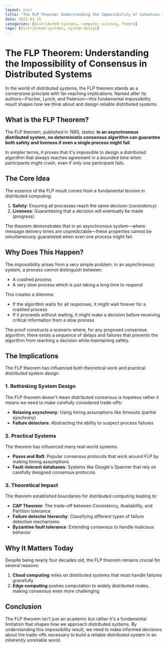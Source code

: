 ```yaml
---
layout: post
title: "The FLP Theorem: Understanding the Impossibility of Consensus in Distributed Systems"
date: 2021-01-15
categories: [distributed-systems, computer-science, theory]
tags: [distributed-systems, system-design]
---
```


# The FLP Theorem: Understanding the Impossibility of Consensus in Distributed Systems

In the world of distributed systems, the FLP theorem stands as a cornerstone principle with far-reaching implications. Named after its authors—Fischer, Lynch, and Paterson—this fundamental impossibility result shapes how we think about and design reliable distributed systems.

## What is the FLP Theorem?

The FLP theorem, published in 1985, states: **in an asynchronous distributed system, no deterministic consensus algorithm can guarantee both safety and liveness if even a single process might fail**.

In simpler terms, it proves that it's impossible to design a distributed algorithm that always reaches agreement in a bounded time when participants might crash, even if only one participant fails.

## The Core Idea

The essence of the FLP result comes from a fundamental tension in distributed computing:

1. **Safety**: Ensuring all processes reach the same decision (consistency)
2. **Liveness**: Guaranteeing that a decision will eventually be made (progress)

The theorem demonstrates that in an asynchronous system—where message delivery times are unpredictable—these properties cannot be simultaneously guaranteed when even one process might fail.

## Why Does This Happen?

The impossibility arises from a very simple problem: in an asynchronous system, a process cannot distinguish between:

* A crashed process
* A very slow process which is just taking a long time to respond

This creates a dilemma:

* If the algorithm waits for all responses, it might wait forever for a crashed process
* If it proceeds without waiting, it might make a decision before receiving critical information from a slow process

The proof constructs a scenario where, for any proposed consensus algorithm, there exists a sequence of delays and failures that prevents the algorithm from reaching a decision while maintaining safety.

## The Implications

The FLP theorem has influenced both theoretical work and practical distributed system design.

### 1. Rethinking System Design

The FLP theorem doesn't mean distributed consensus is hopeless rather it means we need to make carefully considered trade-offs:

* **Relaxing asynchrony**: Using timing assumptions like timeouts (partial synchrony)
* **Failure detectors**: Abstracting the ability to suspect process failures

### 2. Practical Systems

The theorem has influenced many real-world systems:

* **Paxos and Raft**: Popular consensus protocols that work around FLP by making timing assumptions
* **Fault-tolerant databases**: Systems like Google's Spanner that rely on carefully designed consensus protocols

### 3. Theoretical Impact

The theorem established boundaries for distributed computing leading to:

* **CAP Theorem**: The trade-off between Consistency, Availability, and Partition tolerance
* **Failure detector hierarchy**: Classifying different types of failure detection mechanisms
* **Byzantine fault tolerance**: Extending consensus to handle malicious behavior

## Why It Matters Today

Despite being nearly four decades old, the FLP theorem remains crucial for several reasons:

1. **Cloud computing** relies on distributed systems that must handle failures gracefully
2. **Edge computing** pushes computation to widely distributed nodes, making consensus even more challenging

## Conclusion

The FLP theorem isn't just an academic but rather it's a fundamental limitation that shapes how we approach distributed systems. By understanding this impossibility result, we need to make informed decisions about the trade-offs necessary to build a reliable distributed system in an inherently unreliable world.

[Github]:  https://github.com/rahulkavale
[Twitter]: https://twitter.com/RBKavale
